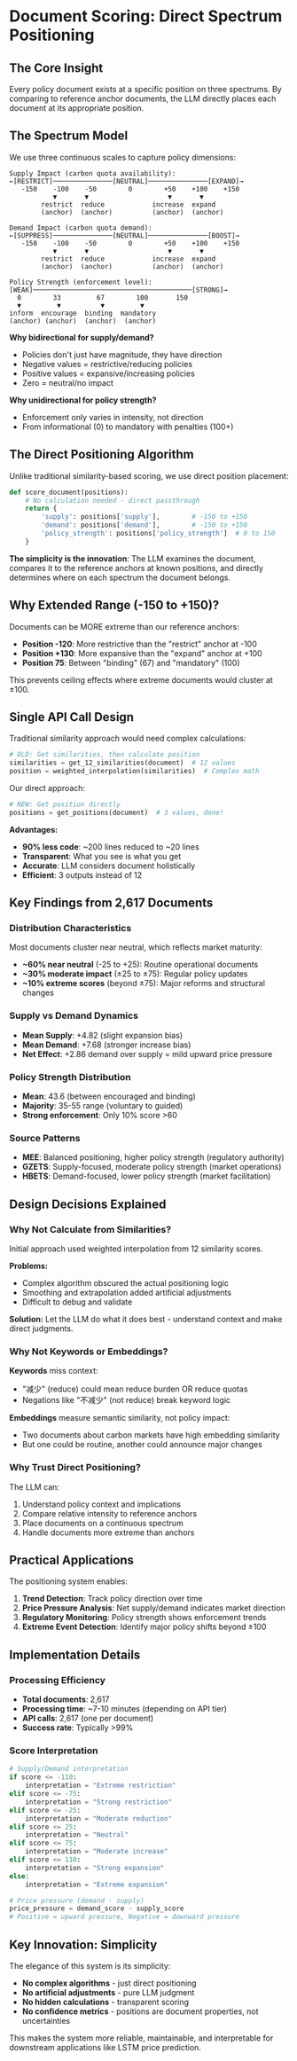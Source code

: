 # Document Scoring: Direct Spectrum Positioning

## The Core Insight

Every policy document exists at a specific position on three spectrums. By comparing to reference anchor documents, the LLM directly places each document at its appropriate position.

## The Spectrum Model

We use three continuous scales to capture policy dimensions:

```
Supply Impact (carbon quota availability):
←[RESTRICT]───────────────[NEUTRAL]───────────────[EXPAND]→
   -150    -100    -50        0        +50    +100    +150
           ▼       ▼                    ▼       ▼
        restrict  reduce            increase  expand
        (anchor)  (anchor)          (anchor)  (anchor)

Demand Impact (carbon quota demand):
←[SUPPRESS]───────────────[NEUTRAL]───────────────[BOOST]→
   -150    -100    -50        0        +50    +100    +150
           ▼       ▼                    ▼       ▼
        restrict  reduce            increase  expand
        (anchor)  (anchor)          (anchor)  (anchor)

Policy Strength (enforcement level):
[WEAK]────────────────────────────────────────[STRONG]→
  0        33         67        100       150
  ▼         ▼          ▼         ▼
inform  encourage  binding  mandatory
(anchor) (anchor)  (anchor)  (anchor)
```

**Why bidirectional for supply/demand?**
- Policies don't just have magnitude, they have direction
- Negative values = restrictive/reducing policies
- Positive values = expansive/increasing policies
- Zero = neutral/no impact

**Why unidirectional for policy strength?**
- Enforcement only varies in intensity, not direction
- From informational (0) to mandatory with penalties (100+)

## The Direct Positioning Algorithm

Unlike traditional similarity-based scoring, we use direct position placement:

```python
def score_document(positions):
    # No calculation needed - direct passthrough
    return {
        'supply': positions['supply'],        # -150 to +150
        'demand': positions['demand'],        # -150 to +150  
        'policy_strength': positions['policy_strength']  # 0 to 150
    }
```

**The simplicity is the innovation**: The LLM examines the document, compares it to the reference anchors at known positions, and directly determines where on each spectrum the document belongs.

## Why Extended Range (-150 to +150)?

Documents can be MORE extreme than our reference anchors:

- **Position -120**: More restrictive than the "restrict" anchor at -100
- **Position +130**: More expansive than the "expand" anchor at +100
- **Position 75**: Between "binding" (67) and "mandatory" (100)

This prevents ceiling effects where extreme documents would cluster at ±100.

## Single API Call Design

Traditional similarity approach would need complex calculations:
```python
# OLD: Get similarities, then calculate position
similarities = get_12_similarities(document)  # 12 values
position = weighted_interpolation(similarities)  # Complex math
```

Our direct approach:
```python
# NEW: Get position directly
positions = get_positions(document)  # 3 values, done!
```

**Advantages:**
- **90% less code**: ~200 lines reduced to ~20 lines
- **Transparent**: What you see is what you get
- **Accurate**: LLM considers document holistically
- **Efficient**: 3 outputs instead of 12

## Key Findings from 2,617 Documents

### Distribution Characteristics
Most documents cluster near neutral, which reflects market maturity:
- **~60% near neutral** (-25 to +25): Routine operational documents
- **~30% moderate impact** (±25 to ±75): Regular policy updates
- **~10% extreme scores** (beyond ±75): Major reforms and structural changes

### Supply vs Demand Dynamics
- **Mean Supply**: +4.82 (slight expansion bias)
- **Mean Demand**: +7.68 (stronger increase bias)
- **Net Effect**: +2.86 demand over supply = mild upward price pressure

### Policy Strength Distribution
- **Mean**: 43.6 (between encouraged and binding)
- **Majority**: 35-55 range (voluntary to guided)
- **Strong enforcement**: Only 10% score >60

### Source Patterns
- **MEE**: Balanced positioning, higher policy strength (regulatory authority)
- **GZETS**: Supply-focused, moderate policy strength (market operations)
- **HBETS**: Demand-focused, lower policy strength (market facilitation)

## Design Decisions Explained

### Why Not Calculate from Similarities?
Initial approach used weighted interpolation from 12 similarity scores.

**Problems:**
- Complex algorithm obscured the actual positioning logic
- Smoothing and extrapolation added artificial adjustments
- Difficult to debug and validate

**Solution:** Let the LLM do what it does best - understand context and make direct judgments.

### Why Not Keywords or Embeddings?
**Keywords** miss context:
- "减少" (reduce) could mean reduce burden OR reduce quotas
- Negations like "不减少" (not reduce) break keyword logic

**Embeddings** measure semantic similarity, not policy impact:
- Two documents about carbon markets have high embedding similarity
- But one could be routine, another could announce major changes

### Why Trust Direct Positioning?
The LLM can:
1. Understand policy context and implications
2. Compare relative intensity to reference anchors
3. Place documents on a continuous spectrum
4. Handle documents more extreme than anchors

## Practical Applications

The positioning system enables:

1. **Trend Detection**: Track policy direction over time
2. **Price Pressure Analysis**: Net supply/demand indicates market direction
3. **Regulatory Monitoring**: Policy strength shows enforcement trends
4. **Extreme Event Detection**: Identify major policy shifts beyond ±100

## Implementation Details

### Processing Efficiency
- **Total documents**: 2,617
- **Processing time**: ~7-10 minutes (depending on API tier)
- **API calls**: 2,617 (one per document)
- **Success rate**: Typically >99%

### Score Interpretation
```python
# Supply/Demand interpretation
if score <= -110:
    interpretation = "Extreme restriction"
elif score <= -75:
    interpretation = "Strong restriction"
elif score <= -25:
    interpretation = "Moderate reduction"
elif score <= 25:
    interpretation = "Neutral"
elif score <= 75:
    interpretation = "Moderate increase"
elif score <= 110:
    interpretation = "Strong expansion"
else:
    interpretation = "Extreme expansion"

# Price pressure (demand - supply)
price_pressure = demand_score - supply_score
# Positive = upward pressure, Negative = downward pressure
```

## Key Innovation: Simplicity

The elegance of this system is its simplicity:
- **No complex algorithms** - just direct positioning
- **No artificial adjustments** - pure LLM judgment
- **No hidden calculations** - transparent scoring
- **No confidence metrics** - positions are document properties, not uncertainties

This makes the system more reliable, maintainable, and interpretable for downstream applications like LSTM price prediction.